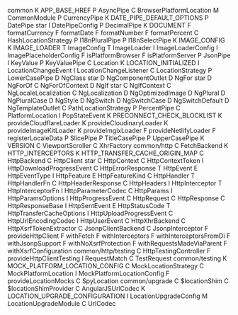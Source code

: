 common
K
APP_BASE_HREF
P
AsyncPipe
C
BrowserPlatformLocation
M
CommonModule
P
CurrencyPipe
K
DATE_PIPE_DEFAULT_OPTIONS
P
DatePipe
star
I
DatePipeConfig
P
DecimalPipe
K
DOCUMENT
F
formatCurrency
F
formatDate
F
formatNumber
F
formatPercent
C
HashLocationStrategy
P
I18nPluralPipe
P
I18nSelectPipe
K
IMAGE_CONFIG
K
IMAGE_LOADER
T
ImageConfig
T
ImageLoader
I
ImageLoaderConfig
I
ImagePlaceholderConfig
F
isPlatformBrowser
F
isPlatformServer
P
JsonPipe
I
KeyValue
P
KeyValuePipe
C
Location
K
LOCATION_INITIALIZED
I
LocationChangeEvent
I
LocationChangeListener
C
LocationStrategy
P
LowerCasePipe
D
NgClass
star
D
NgComponentOutlet
D
NgFor
star
D
NgForOf
C
NgForOfContext
D
NgIf
star
C
NgIfContext
C
NgLocaleLocalization
C
NgLocalization
D
NgOptimizedImage
D
NgPlural
D
NgPluralCase
D
NgStyle
D
NgSwitch
D
NgSwitchCase
D
NgSwitchDefault
D
NgTemplateOutlet
C
PathLocationStrategy
P
PercentPipe
C
PlatformLocation
I
PopStateEvent
K
PRECONNECT_CHECK_BLOCKLIST
K
provideCloudflareLoader
K
provideCloudinaryLoader
K
provideImageKitLoader
K
provideImgixLoader
F
provideNetlifyLoader
F
registerLocaleData
P
SlicePipe
P
TitleCasePipe
P
UpperCasePipe
K
VERSION
C
ViewportScroller
C
XhrFactory
common/http
C
FetchBackend
K
HTTP_INTERCEPTORS
K
HTTP_TRANSFER_CACHE_ORIGIN_MAP
C
HttpBackend
C
HttpClient
star
C
HttpContext
C
HttpContextToken
I
HttpDownloadProgressEvent
C
HttpErrorResponse
T
HttpEvent
E
HttpEventType
I
HttpFeature
E
HttpFeatureKind
C
HttpHandler
T
HttpHandlerFn
C
HttpHeaderResponse
C
HttpHeaders
I
HttpInterceptor
T
HttpInterceptorFn
I
HttpParameterCodec
C
HttpParams
I
HttpParamsOptions
I
HttpProgressEvent
C
HttpRequest
C
HttpResponse
C
HttpResponseBase
I
HttpSentEvent
E
HttpStatusCode
T
HttpTransferCacheOptions
I
HttpUploadProgressEvent
C
HttpUrlEncodingCodec
I
HttpUserEvent
C
HttpXhrBackend
C
HttpXsrfTokenExtractor
C
JsonpClientBackend
C
JsonpInterceptor
F
provideHttpClient
F
withFetch
F
withInterceptors
F
withInterceptorsFromDi
F
withJsonpSupport
F
withNoXsrfProtection
F
withRequestsMadeViaParent
F
withXsrfConfiguration
common/http/testing
C
HttpTestingController
F
provideHttpClientTesting
I
RequestMatch
C
TestRequest
common/testing
K
MOCK_PLATFORM_LOCATION_CONFIG
C
MockLocationStrategy
C
MockPlatformLocation
I
MockPlatformLocationConfig
F
provideLocationMocks
C
SpyLocation
common/upgrade
C
$locationShim
C
$locationShimProvider
C
AngularJSUrlCodec
K
LOCATION_UPGRADE_CONFIGURATION
I
LocationUpgradeConfig
M
LocationUpgradeModule
C
UrlCodec
